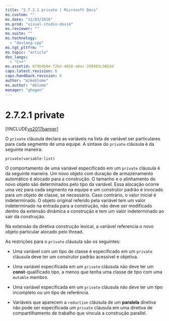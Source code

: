```yaml
---
title: "2.7.2.1 private | Microsoft Docs"
ms.custom: ""
ms.date: "12/03/2016"
ms.prod: "visual-studio-dev14"
ms.reviewer: ""
ms.suite: ""
ms.technology: 
  - "devlang-cpp"
ms.tgt_pltfrm: ""
ms.topic: "article"
dev_langs: 
  - "C++"
ms.assetid: 079b4b84-f2b3-4050-a0ac-289493c36b3d
caps.latest.revision: 6
caps.handback.revision: 6
author: "mikeblome"
ms.author: "mblome"
manager: "ghogen"
---
```

# 2.7.2.1 private
[!INCLUDE[vs2017banner](../../assembler/inline/includes/vs2017banner.md)]

O `private` cláusula declara as variáveis na lista de variável ser particulares para cada segmento de uma equipe.  A sintaxe do `private` cláusula é da seguinte maneira:  
  
```  
private(variable-list)  
```  
  
 O comportamento de uma variável especificado em um `private` cláusula é da seguinte maneira.  Um novo objeto com duração de armazenamento automático é alocado para a construção.  O tamanho e o alinhamento do novo objeto são determinados pelo tipo da variável.  Essa alocação ocorre uma vez para cada segmento na equipe e um construtor padrão é invocado para um objeto de classe, se necessário. Caso contrário, o valor inicial é indeterminado.  O objeto original referido pela variável tem um valor indeterminado na entrada para a construção, não deve ser modificado dentro da extensão dinâmica a construção e tem um valor indeterminado ao sair da construção.  
  
 Na extensão da diretiva construção lexical, a variável referencia o novo objeto particular alocado pelo thread.  
  
 As restrições para o `private` cláusula são os seguintes:  
  
-   Uma variável com um tipo de classe é especificado em um `private` cláusula deve ter um construtor padrão acessível e objetiva.  
  
-   Uma variável especificada em um `private` cláusula não deve ter um  **const**\-qualificado tipo, a menos que tenha uma classe de tipo com uma `mutable` membro.  
  
-   Uma variável especificada em um `private` cláusula não deve ter um tipo incompleto ou um tipo de referência.  
  
-   Variáveis que aparecem a `reduction` cláusula de um  **paralela** diretiva não pode ser especificada um `private` cláusula em uma diretiva de compartilhamento de trabalho que vincula a construção parallel.